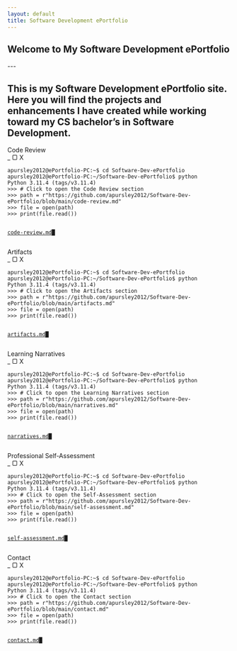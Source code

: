 ```yaml
---
layout: default
title: Software Development ePortfolio
---
```


<h2 id="typed-welcome">Welcome to My Software Development ePortfolio</h2>
---

This is my Software Development ePortfolio site. Here you will find the projects and enhancements I have created while working toward my CS bachelor’s in Software Development.
---

<!-- Code Review Terminal -->
<div class="terminal-container">
  <div class="window-header">
    <span class="window-title">Code Review</span>
    <div class="window-buttons">
      <span class="btn minimize">_</span>
      <span class="btn maximize">▢</span>
      <span class="btn close">X</span>
    </div>
  </div>
  <div class="window-terminal">
    <pre><code>apursley2012@ePortfolio-PC:~$ cd Software-Dev-ePortfolio
apursley2012@ePortfolio-PC:~/Software-Dev-ePortfolio$ python
Python 3.11.4 (tags/v3.11.4)
>>> # Click to open the Code Review section
>>> path = r"https://github.com/apursley2012/Software-Dev-ePortfolio/blob/main/code-review.md"
>>> file = open(path)
>>> print(file.read())

<a href="https://github.com/apursley2012/Software-Dev-ePortfolio/blob/main/code-review.md" target="_blank">code-review.md</a><span class="cursor">█</span></code></pre>
  </div>
</div>

<!-- Artifacts Terminal -->
<div class="terminal-container">
  <div class="window-header">
    <span class="window-title">Artifacts</span>
    <div class="window-buttons">
      <span class="btn minimize">_</span>
      <span class="btn maximize">▢</span>
      <span class="btn close">X</span>
    </div>
  </div>
  <div class="window-terminal">
    <pre><code>apursley2012@ePortfolio-PC:~$ cd Software-Dev-ePortfolio
apursley2012@ePortfolio-PC:~/Software-Dev-ePortfolio$ python
Python 3.11.4 (tags/v3.11.4)
>>> # Click to open the Artifacts section
>>> path = r"https://github.com/apursley2012/Software-Dev-ePortfolio/blob/main/artifacts.md"
>>> file = open(path)
>>> print(file.read())

<a href="https://github.com/apursley2012/Software-Dev-ePortfolio/blob/main/artifacts.md" target="_blank">artifacts.md</a><span class="cursor">█</span></code></pre>
  </div>
</div>

<!-- Narratives Terminal -->
<div class="terminal-container">
  <div class="window-header">
    <span class="window-title">Learning Narratives</span>
    <div class="window-buttons">
      <span class="btn minimize">_</span>
      <span class="btn maximize">▢</span>
      <span class="btn close">X</span>
    </div>
  </div>
  <div class="window-terminal">
    <pre><code>apursley2012@ePortfolio-PC:~$ cd Software-Dev-ePortfolio
apursley2012@ePortfolio-PC:~/Software-Dev-ePortfolio$ python
Python 3.11.4 (tags/v3.11.4)
>>> # Click to open the Learning Narratives section
>>> path = r"https://github.com/apursley2012/Software-Dev-ePortfolio/blob/main/narratives.md"
>>> file = open(path)
>>> print(file.read())

<a href="https://github.com/apursley2012/Software-Dev-ePortfolio/blob/main/narratives.md" target="_blank">narratives.md</a><span class="cursor">█</span></code></pre>
  </div>
</div>

<!-- Self-Assessment Terminal -->
<div class="terminal-container">
  <div class="window-header">
    <span class="window-title">Professional Self-Assessment</span>
    <div class="window-buttons">
      <span class="btn minimize">_</span>
      <span class="btn maximize">▢</span>
      <span class="btn close">X</span>
    </div>
  </div>
  <div class="window-terminal">
    <pre><code>apursley2012@ePortfolio-PC:~$ cd Software-Dev-ePortfolio
apursley2012@ePortfolio-PC:~/Software-Dev-ePortfolio$ python
Python 3.11.4 (tags/v3.11.4)
>>> # Click to open the Self-Assessment section
>>> path = r"https://github.com/apursley2012/Software-Dev-ePortfolio/blob/main/self-assessment.md"
>>> file = open(path)
>>> print(file.read())

<a href="https://github.com/apursley2012/Software-Dev-ePortfolio/blob/main/self-assessment.md" target="_blank">self-assessment.md</a><span class="cursor">█</span></code></pre>
  </div>
</div>

<!-- Contact Terminal -->
<div class="terminal-container">
  <div class="window-header">
    <span class="window-title">Contact</span>
    <div class="window-buttons">
      <span class="btn minimize">_</span>
      <span class="btn maximize">▢</span>
      <span class="btn close">X</span>
    </div>
  </div>
  <div class="window-terminal">
    <pre><code>apursley2012@ePortfolio-PC:~$ cd Software-Dev-ePortfolio
apursley2012@ePortfolio-PC:~/Software-Dev-ePortfolio$ python
Python 3.11.4 (tags/v3.11.4)
>>> # Click to open the Contact section
>>> path = r"https://github.com/apursley2012/Software-Dev-ePortfolio/blob/main/contact.md"
>>> file = open(path)
>>> print(file.read())

<a href="https://github.com/apursley2012/Software-Dev-ePortfolio/blob/main/contact.md" target="_blank">contact.md</a><span class="cursor">█</span></code></pre>
  </div>
</div>
